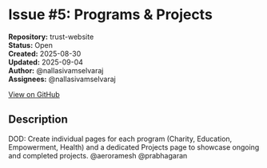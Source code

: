 # Issue #5: Programs & Projects

**Repository:** trust-website  
**Status:** Open  
**Created:** 2025-08-30  
**Updated:** 2025-09-04  
**Author:** @nallasivamselvaraj  
**Assignees:** @nallasivamselvaraj  

[View on GitHub](https://github.com/Simtestlab/trust-website/issues/5)

## Description

DOD: Create individual pages for each program (Charity, Education, Empowerment, Health) and a dedicated Projects page to showcase ongoing and completed projects.
@aeroramesh @prabhagaran 
